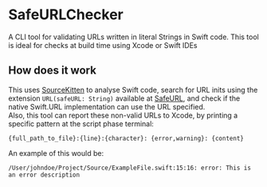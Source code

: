 # SafeURLChecker

A CLI tool for validating URLs written in literal Strings in Swift code. This tool is ideal for checks at build time using Xcode or Swift IDEs

## How does it work

This uses [SourceKitten](https://github.com/jpsim/SourceKitten) to analyse Swift code, search for URL inits using the extension `URL(safeURL: String)` available at [SafeURL](https://github.com/baguio/SwiftSafeURL), and check if the native Swift.URL implementation can use the URL specified.  
Also, this tool can report these non-valid URLs to Xcode, by printing a specific pattern at the script phase terminal:

```
{full_path_to_file}:{line}:{character}: {error,warning}: {content}
```

An example of this would be:

```
/User/johndoe/Project/Source/ExampleFile.swift:15:16: error: This is an error description
```
